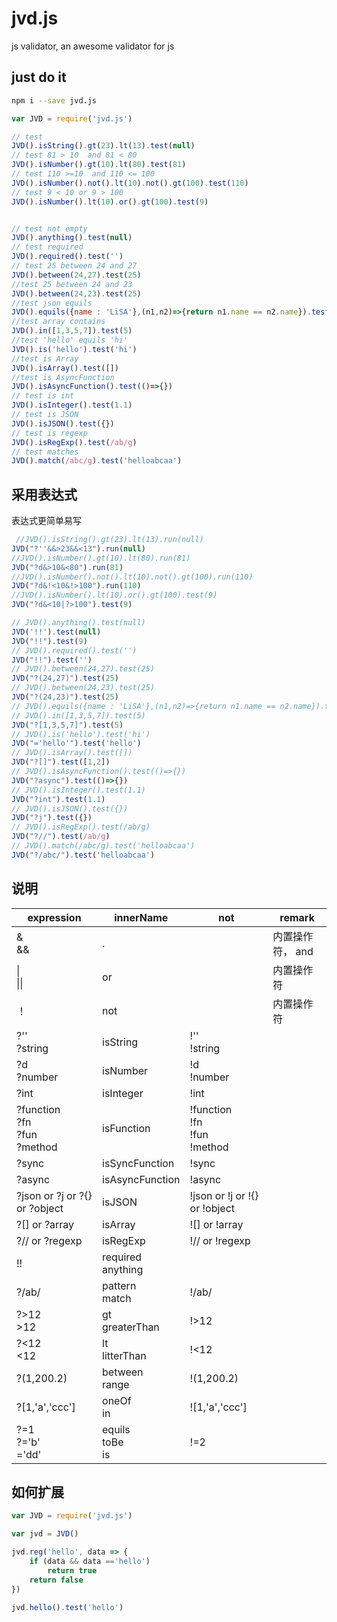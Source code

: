 # jvd.js
js validator,  an awesome validator for js

## just do it
```bash
npm i --save jvd.js
```
```js
var JVD = require('jvd.js')

// test 
JVD().isString().gt(23).lt(13).test(null)
// test 81 > 10  and 81 < 80
JVD().isNumber().gt(10).lt(80).test(81)
// test 110 >=10  and 110 <= 100
JVD().isNumber().not().lt(10).not().gt(100).test(110)
// test 9 < 10 or 9 > 100
JVD().isNumber().lt(10).or().gt(100).test(9)


// test not empty
JVD().anything().test(null)
// test required
JVD().required().test('')
// test 25 between 24 and 27
JVD().between(24,27).test(25)
//test 25 between 24 and 23
JVD().between(24,23).test(25)
//test json equils
JVD().equils({name : 'LiSA'},(n1,n2)=>{return n1.name == n2.name}).test({'name':'LiSA'})
//test array contains 
JVD().in([1,3,5,7]).test(5)
//test 'hello' equils 'hi'
JVD().is('hello').test('hi')
//test is Array
JVD().isArray().test([])
//test is AsyncFunction
JVD().isAsyncFunction().test(()=>{})
// test is int
JVD().isInteger().test(1.1)
// test is JSON
JVD().isJSON().test({})
// test is regexp
JVD().isRegExp().test(/ab/g)
// test matches
JVD().match(/abc/g).test('helloabcaa')

```

## 采用表达式
表达式更简单易写
```js
 //JVD().isString().gt(23).lt(13).run(null)
JVD("?''&&>23&&<13").run(null)
//JVD().isNumber().gt(10).lt(80).run(81)
JVD("?d&>10&<80").run(81)
//JVD().isNumber().not().lt(10).not().gt(100).run(110)
JVD("?d&!<10&!>100").run(110)
//JVD().isNumber().lt(10).or().gt(100).test(9)
JVD("?d&<10|?>100").test(9)

// JVD().anything().test(null)
JVD('!!').test(null)
JVD("!!").test(9)
// JVD().required().test('')
JVD("!!").test('')
// JVD().between(24,27).test(25)
JVD("?(24,27)").test(25)
// JVD().between(24,23).test(25)
JVD("?(24,23)").test(25)
// JVD().equils({name : 'LiSA'},(n1,n2)=>{return n1.name == n2.name}).test({'name':'LiSA'})
// JVD().in([1,3,5,7]).test(5)
JVD("?[1,3,5,7]").test(5)
// JVD().is('hello').test('hi')
JVD("='hello'").test('hello')
// JVD().isArray().test([])
JVD("?[]").test([1,2])
// JVD().isAsyncFunction().test(()=>{})
JVD("?async").test(()=>{})
// JVD().isInteger().test(1.1)
JVD("?int").test(1.1)
// JVD().isJSON().test({})
JVD("?j").test({})
// JVD().isRegExp().test(/ab/g)
JVD("?//").test(/ab/g)
// JVD().match(/abc/g).test('helloabcaa')
JVD("?/abc/").test('helloabcaa')
```

## 说明

| expression                                | innerName                | not                                       | remark           |
| ----------------------------------------- | ------------------------ | ----------------------------------------- | ---------------- |
| & <br />&&                                | .                        |                                           | 内置操作符， and |
| \|<br />\|\|                              | or                       |                                           | 内置操作符       |
| ！                                        | not                      |                                           | 内置操作符       |
| ?''<br />?string                          | isString                 | !'' <br />!string                         |                  |
| ?d<br />?number                           | isNumber                 | !d <br />!number                          |                  |
| ?int                                      | isInteger                | !int                                      |                  |
| ?function<br />?fn<br />?fun<br />?method | isFunction               | !function<br />!fn<br />!fun<br />!method |                  |
| ?sync                                     | isSyncFunction           | !sync                                     |                  |
| ?async                                    | isAsyncFunction          | !async                                    |                  |
| ?json or  ?j  or  ?{}  or ?object         | isJSON                   | !json or !j  or  !{}  or !object          |                  |
| ?[]  or ?array                            | isArray                  | ![]  or !array                            |                  |
| ?// or ?regexp                            | isRegExp                 | !// or !regexp                            |                  |
| !!                                        | required<br />anything   |                                           |                  |
| ?/ab/                                     | pattern<br />match       | !/ab/                                     |                  |
| ?>12<br />>12                             | gt<br />greaterThan      | !>12                                      |                  |
| ?<12<br /><12                             | lt<br />litterThan       | !<12                                      |                  |
| ?(1,200.2)                                | between<br />range       | !(1,200.2)                                |                  |
| ?[1,'a','ccc']                            | oneOf<br />in            | ![1,'a','ccc']                            |                  |
| ?=1<br />?='b'<br />='dd'                 | equils<br />toBe<br />is | !=2                                       |                  |

## 如何扩展
```js
var JVD = require('jvd.js')

var jvd = JVD()

jvd.reg('hello', data => {
    if (data && data =='hello')
        return true
    return false
})

jvd.hello().test('hello')

```